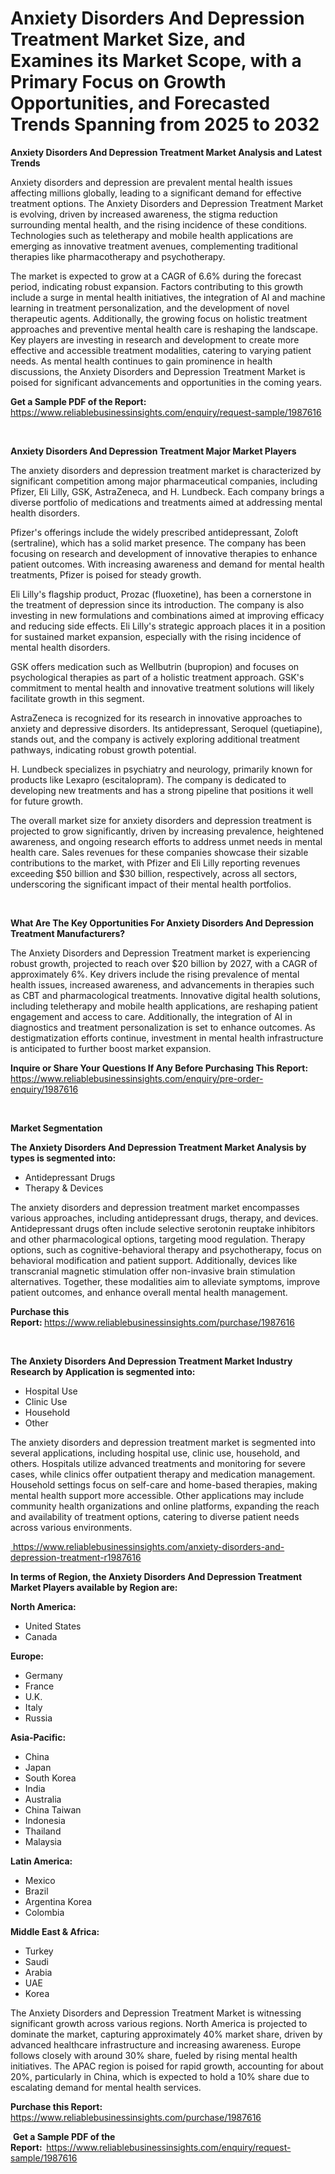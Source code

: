 <p><h1>Anxiety Disorders And Depression Treatment Market Size, and Examines its Market Scope, with a Primary Focus on Growth Opportunities, and Forecasted Trends Spanning from 2025 to 2032</h1></p><p><strong>Anxiety Disorders And Depression Treatment Market Analysis and Latest Trends</strong></p>
<p><p>Anxiety disorders and depression are prevalent mental health issues affecting millions globally, leading to a significant demand for effective treatment options. The Anxiety Disorders and Depression Treatment Market is evolving, driven by increased awareness, the stigma reduction surrounding mental health, and the rising incidence of these conditions. Technologies such as teletherapy and mobile health applications are emerging as innovative treatment avenues, complementing traditional therapies like pharmacotherapy and psychotherapy.</p><p>The market is expected to grow at a CAGR of 6.6% during the forecast period, indicating robust expansion. Factors contributing to this growth include a surge in mental health initiatives, the integration of AI and machine learning in treatment personalization, and the development of novel therapeutic agents. Additionally, the growing focus on holistic treatment approaches and preventive mental health care is reshaping the landscape. Key players are investing in research and development to create more effective and accessible treatment modalities, catering to varying patient needs. As mental health continues to gain prominence in health discussions, the Anxiety Disorders and Depression Treatment Market is poised for significant advancements and opportunities in the coming years.</p></p>
<p><strong>Get a Sample PDF of the Report:&nbsp;</strong> <a href="https://www.reliablebusinessinsights.com/enquiry/request-sample/1987616?utm_campaign=2843&utm_medium=2&utm_source=Github&utm_content=ia&utm_term=19042025&utm_id=anxiety-disorders-and-depression-treatment">https://www.reliablebusinessinsights.com/enquiry/request-sample/1987616</a></p>
<p>&nbsp;</p>
<p><strong>Anxiety Disorders And Depression Treatment Major Market Players</strong></p>
<p><p>The anxiety disorders and depression treatment market is characterized by significant competition among major pharmaceutical companies, including Pfizer, Eli Lilly, GSK, AstraZeneca, and H. Lundbeck. Each company brings a diverse portfolio of medications and treatments aimed at addressing mental health disorders.</p><p>Pfizer's offerings include the widely prescribed antidepressant, Zoloft (sertraline), which has a solid market presence. The company has been focusing on research and development of innovative therapies to enhance patient outcomes. With increasing awareness and demand for mental health treatments, Pfizer is poised for steady growth.</p><p>Eli Lilly's flagship product, Prozac (fluoxetine), has been a cornerstone in the treatment of depression since its introduction. The company is also investing in new formulations and combinations aimed at improving efficacy and reducing side effects. Eli Lilly's strategic approach places it in a position for sustained market expansion, especially with the rising incidence of mental health disorders.</p><p>GSK offers medication such as Wellbutrin (bupropion) and focuses on psychological therapies as part of a holistic treatment approach. GSK's commitment to mental health and innovative treatment solutions will likely facilitate growth in this segment.</p><p>AstraZeneca is recognized for its research in innovative approaches to anxiety and depressive disorders. Its antidepressant, Seroquel (quetiapine), stands out, and the company is actively exploring additional treatment pathways, indicating robust growth potential.</p><p>H. Lundbeck specializes in psychiatry and neurology, primarily known for products like Lexapro (escitalopram). The company is dedicated to developing new treatments and has a strong pipeline that positions it well for future growth.</p><p>The overall market size for anxiety disorders and depression treatment is projected to grow significantly, driven by increasing prevalence, heightened awareness, and ongoing research efforts to address unmet needs in mental health care. Sales revenues for these companies showcase their sizable contributions to the market, with Pfizer and Eli Lilly reporting revenues exceeding $50 billion and $30 billion, respectively, across all sectors, underscoring the significant impact of their mental health portfolios.</p></p>
<p>&nbsp;</p>
<p><strong>What Are The Key Opportunities For Anxiety Disorders And Depression Treatment Manufacturers?</strong></p>
<p><p>The Anxiety Disorders and Depression Treatment market is experiencing robust growth, projected to reach over $20 billion by 2027, with a CAGR of approximately 6%. Key drivers include the rising prevalence of mental health issues, increased awareness, and advancements in therapies such as CBT and pharmacological treatments. Innovative digital health solutions, including teletherapy and mobile health applications, are reshaping patient engagement and access to care. Additionally, the integration of AI in diagnostics and treatment personalization is set to enhance outcomes. As destigmatization efforts continue, investment in mental health infrastructure is anticipated to further boost market expansion.</p></p>
<p><strong>Inquire or Share Your Questions If Any Before Purchasing This Report:</strong> <a href="https://www.reliablebusinessinsights.com/enquiry/pre-order-enquiry/1987616?utm_campaign=2843&utm_medium=2&utm_source=Github&utm_content=ia&utm_term=19042025&utm_id=anxiety-disorders-and-depression-treatment">https://www.reliablebusinessinsights.com/enquiry/pre-order-enquiry/1987616</a></p>
<p>&nbsp;</p>
<p><strong>Market Segmentation</strong></p>
<p><strong>The Anxiety Disorders And Depression Treatment Market Analysis by types is segmented into:</strong></p>
<p><ul><li>Antidepressant Drugs</li><li>Therapy & Devices</li></ul></p>
<p><p>The anxiety disorders and depression treatment market encompasses various approaches, including antidepressant drugs, therapy, and devices. Antidepressant drugs often include selective serotonin reuptake inhibitors and other pharmacological options, targeting mood regulation. Therapy options, such as cognitive-behavioral therapy and psychotherapy, focus on behavioral modification and patient support. Additionally, devices like transcranial magnetic stimulation offer non-invasive brain stimulation alternatives. Together, these modalities aim to alleviate symptoms, improve patient outcomes, and enhance overall mental health management.</p></p>
<p><strong>Purchase this Report:&nbsp;</strong><a href="https://www.reliablebusinessinsights.com/purchase/1987616?utm_campaign=2843&utm_medium=2&utm_source=Github&utm_content=ia&utm_term=19042025&utm_id=anxiety-disorders-and-depression-treatment">https://www.reliablebusinessinsights.com/purchase/1987616</a></p>
<p>&nbsp;</p>
<p><strong>The Anxiety Disorders And Depression Treatment Market Industry Research by Application is segmented into:</strong></p>
<p><ul><li>Hospital Use</li><li>Clinic Use</li><li>Household</li><li>Other</li></ul></p>
<p><p>The anxiety disorders and depression treatment market is segmented into several applications, including hospital use, clinic use, household, and others. Hospitals utilize advanced treatments and monitoring for severe cases, while clinics offer outpatient therapy and medication management. Household settings focus on self-care and home-based therapies, making mental health support more accessible. Other applications may include community health organizations and online platforms, expanding the reach and availability of treatment options, catering to diverse patient needs across various environments.</p></p>
<p><a href="https://www.reliablebusinessinsights.com/anxiety-disorders-and-depression-treatment-r1987616?utm_campaign=2843&utm_medium=2&utm_source=Github&utm_content=ia&utm_term=19042025&utm_id=anxiety-disorders-and-depression-treatment">&nbsp;https://www.reliablebusinessinsights.com/anxiety-disorders-and-depression-treatment-r1987616</a></p>
<p><strong>In terms of Region, the Anxiety Disorders And Depression Treatment Market Players available by Region are:</strong></p>
<p>
    <p> <strong> North America: </strong>
        <ul>
            <li>United States</li>
            <li>Canada</li>
        </ul>
        </p> 
    <p> <strong> Europe: </strong>
        <ul>
            <li>Germany</li>
            <li>France</li>
            <li>U.K.</li>
            <li>Italy</li>
            <li>Russia</li>
        </ul>
        </p> 
    <p> <strong> Asia-Pacific: </strong>
        <ul>
            <li>China</li>
            <li>Japan</li>
            <li>South Korea</li>
            <li>India</li>
            <li>Australia</li>
            <li>China Taiwan</li>
            <li>Indonesia</li>
            <li>Thailand</li>
            <li>Malaysia</li>
        </ul>
        </p> 
    <p> <strong> Latin America: </strong>
        <ul>
            <li>Mexico</li>
            <li>Brazil</li>
            <li>Argentina Korea</li>
            <li>Colombia</li>
        </ul>
        </p> 
    <p> <strong> Middle East & Africa: </strong>
        <ul>
            <li>Turkey</li>
            <li>Saudi</li>
            <li>Arabia</li>
            <li>UAE</li>
            <li>Korea</li>
        </ul>
    </p>
    </p>
<p><p>The Anxiety Disorders and Depression Treatment Market is witnessing significant growth across various regions. North America is projected to dominate the market, capturing approximately 40% market share, driven by advanced healthcare infrastructure and increasing awareness. Europe follows closely with around 30% share, fueled by rising mental health initiatives. The APAC region is poised for rapid growth, accounting for about 20%, particularly in China, which is expected to hold a 10% share due to escalating demand for mental health services.</p></p>
<p><strong>Purchase this Report: </strong><a href="https://www.reliablebusinessinsights.com/purchase/1987616?utm_campaign=2843&utm_medium=2&utm_source=Github&utm_content=ia&utm_term=19042025&utm_id=anxiety-disorders-and-depression-treatment">https://www.reliablebusinessinsights.com/purchase/1987616</a></p>
<p>&nbsp;<strong>Get a Sample PDF of the Report:&nbsp;&nbsp;</strong><a href="https://www.reliablebusinessinsights.com/enquiry/request-sample/1987616?utm_campaign=2843&utm_medium=2&utm_source=Github&utm_content=ia&utm_term=19042025&utm_id=anxiety-disorders-and-depression-treatment">https://www.reliablebusinessinsights.com/enquiry/request-sample/1987616</a></p>
<p><strong></strong></p>
<p><p></p><p></p><p></p></p>